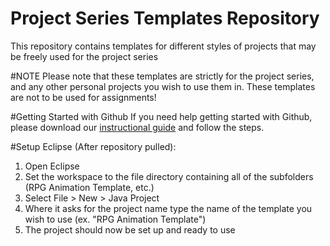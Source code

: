 # Project Series Templates Repository
This repository contains templates for different styles of projects that may be freely used for the project series

#NOTE
Please note that these templates are strictly for the project series, and any other personal projects you wish to use them in. These templates are not to be used for assignments!

#Getting Started with Github
If you need help getting started with Github, please download our [instructional guide](https://drive.google.com/file/d/0B4JunSkTKIlKZGhuN1lqYUVhYmc/view) and follow the steps.

#Setup
Eclipse (After repository pulled):
  1. Open Eclipse
  2. Set the workspace to the file directory containing all of the subfolders (RPG Animation Template, etc.)
  3. Select File > New > Java Project
  4. Where it asks for the project name type the name of the template you wish to use (ex. "RPG Animation Template")
  5. The project should now be set up and ready to use
